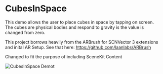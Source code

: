 # CubesInSpace
This  demo allows the user to place cubes in space by tapping on screen. The cubes are physical bodies and respond to gravity is the value is changed from zero.

This project borrows heavily from the ARBrush for SCNVector 3 extensions and inital AR Setup. See that here: https://github.com/laanlabs/ARBrush

Changed to fit the purpose of including SceneKit Content


![CubesInSpace Demot](./cube.gif)



